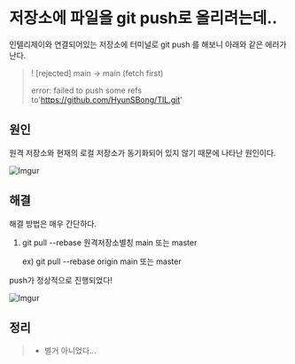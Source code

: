 # 저장소에 파일을 git push로 올리려는데..

인텔리제이와 연결되어있는 저장소에 터미널로 git push 를 해보니 아래와 같은 에러가 난다.

>! [rejected]    main -> main (fetch first) 
>
>error: failed to push some refs to'https://github.com/HyunSBong/TIL.git'

## 원인

원격 저장소와 현재의 로컬 저장소가 동기화되어 있지 않기 때문에 나타난 원인이다.

![Imgur](https://user-images.githubusercontent.com/69189272/97777897-81c37400-1bb6-11eb-98cc-ec6ca5a9ca7e.png)

## 해결

해결 방법은 매우 간단하다.

1. git pull --rebase 원격저장소별칭 main 또는 master 

   ex) git pull --rebase origin main 또는 master

push가 정상적으로 진행되었다!

![Imgur](https://user-images.githubusercontent.com/69189272/97778037-bdab0900-1bb7-11eb-8997-e0cff658d28f.png)

## 정리

>- 별거 아니었다...
